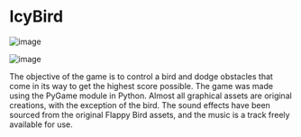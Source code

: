 # IcyBird
![image](https://user-images.githubusercontent.com/48864825/188281845-3db0fea9-ff32-4377-b1fb-cdb29f99baef.png)

![image](https://user-images.githubusercontent.com/48864825/188281852-9a453147-ebc5-4c74-ad2c-a616cfe88a27.png)

The objective of the game is to control a bird and dodge obstacles that come in its way to get the highest score possible.
The game was made using the PyGame module in Python. Almost all graphical assets are original creations, with the exception of the bird. The sound effects have been sourced from the original Flappy Bird assets, and the music is a track freely available for use. 
